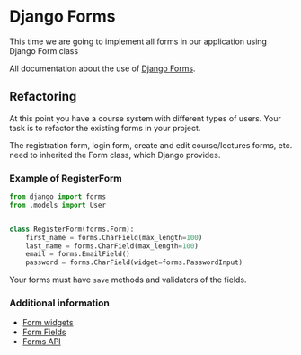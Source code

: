 # Django Forms

This time we are going to implement all forms in our application using Django Form class

All documentation about the use of [Django Forms](https://docs.djangoproject.com/en/1.10/topics/forms/).

## Refactoring

At this point you have a course system with different types of users.
Your task is to refactor the existing forms in your project.

The registration form, login form, create and edit course/lectures forms, etc. need to inherited the Form class, which Django provides.

### Example of RegisterForm

```python
from django import forms
from .models import User


class RegisterForm(forms.Form):
    first_name = forms.CharField(max_length=100)
    last_name = forms.CharField(max_length=100)
    email = forms.EmailField()
    password = forms.CharField(widget=forms.PasswordInput)
```

Your forms must have `save` methods and validators of the fields.

### Additional information
* [Form widgets](https://docs.djangoproject.com/en/1.10/ref/forms/widgets/)
* [Form Fields](https://docs.djangoproject.com/en/1.10/ref/forms/fields/)
* [Forms API](https://docs.djangoproject.com/en/1.10/ref/forms/api/)
